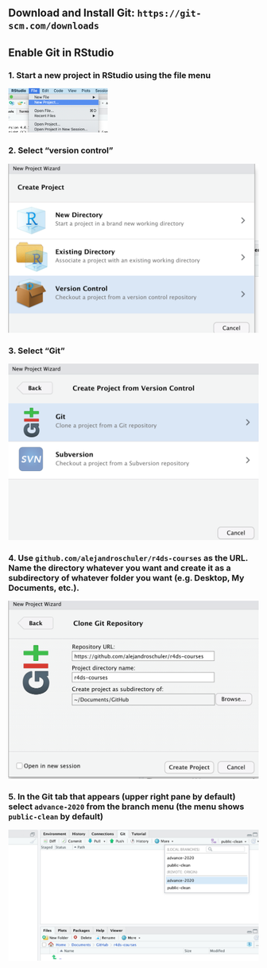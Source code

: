 ## Download and Install Git: `https://git-scm.com/downloads`

## Enable Git in RStudio

### 1. Start a new project in RStudio using the file menu

<img src="images/1.png" width="200"/>

### 2. Select “version control”

![](images/2.png)

### 3. Select “Git”

![](images/3.png)

### 4. Use `github.com/alejandroschuler/r4ds-courses` as the URL. Name the directory whatever you want and create it as a subdirectory of whatever folder you want (e.g. Desktop, My Documents, etc.).

![](images/4.png)

### 5. In the Git tab that appears (upper right pane by default) select `advance-2020` from the branch menu (the menu shows `public-clean` by default)

![](images/5.png)
